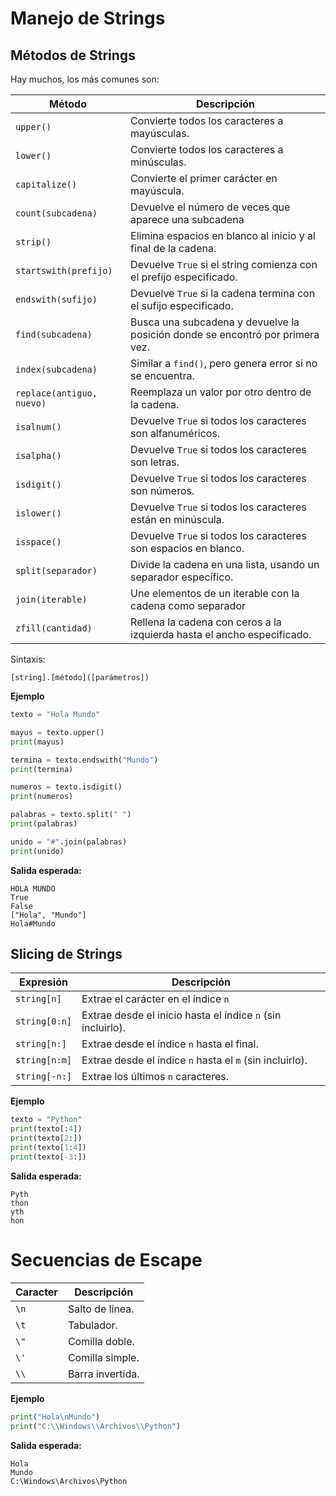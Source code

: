 # Manejo de Strings
## Métodos de Strings
Hay muchos, los más comunes son:

| Método                    | Descripción                                                                   |
|---------------------------|-------------------------------------------------------------------------------|
| `upper()`                 | Convierte todos los caracteres a mayúsculas.                                  |
| `lower()`                 | Convierte todos los caracteres a minúsculas.                                  |
| `capitalize()`            | Convierte el primer carácter en mayúscula.                                    |
| `count(subcadena)`        | Devuelve el número de veces que aparece una subcadena                         |
| `strip()`                 | Elimina espacios en blanco al inicio y al final de la cadena.                 |
| `startswith(prefijo)`     | Devuelve `True` si el string comienza con el prefijo especificado.            |
| `endswith(sufijo)`        | Devuelve `True` si la cadena termina con el sufijo especificado.              |
| `find(subcadena)`         | Busca una subcadena y devuelve la posición donde se encontró por primera vez. |
| `index(subcadena)`        | Similar a `find()`, pero genera error si no se encuentra.                     |
| `replace(antiguo, nuevo)` | Reemplaza un valor por otro dentro de la cadena.                              |
| `isalnum()`               | Devuelve `True` si todos los caracteres son alfanuméricos.                    |
| `isalpha()`               | Devuelve `True` si todos los caracteres son letras.                           |
| `isdigit()`               | Devuelve `True` si todos los caracteres son números.                          |
| `islower()`               | Devuelve `True` si todos los caracteres están en minúscula.                   |
| `isspace()`               | Devuelve `True` si todos los caracteres son espacios en blanco.               |
| `split(separador)`        | Divide la cadena en una lista, usando un separador específico.                |
| `join(iterable)  `        | Une elementos de un iterable con la cadena como separador                     |
| `zfill(cantidad)`         | Rellena la cadena con ceros a la izquierda hasta el ancho especificado.       |

Sintaxis:
```plaintext
[string].[método]([parámetros])
```

**Ejemplo**
```python
texto = "Hola Mundo"

mayus = texto.upper()
print(mayus)

termina = texto.endswith("Mundo")
print(termina)

numeros = texto.isdigit()
print(numeros)

palabras = texto.split(" ")
print(palabras)

unido = "#".join(palabras)
print(unido)
```
**Salida esperada:**
```plaintext
HOLA MUNDO
True
False
["Hola", "Mundo"]
Hola#Mundo
```

## Slicing de Strings
| Expresión     | Descripción                                                 |
|---------------|-------------------------------------------------------------|
| `string[n]`   | Extrae el carácter en el índice `n`                         |
| `string[0:n]` | Extrae desde el inicio hasta el índice `n` (sin incluirlo). |
| `string[n:]`  | Extrae desde el índice `n` hasta el final.                  |
| `string[n:m]` | Extrae desde el índice `n` hasta el `m` (sin incluirlo).    |
| `string[-n:]` | Extrae los últimos `n` caracteres.                          |

**Ejemplo**
```python
texto = "Python"
print(texto[:4])
print(texto[2:])
print(texto[1:4])
print(texto[-3:])
```
**Salida esperada:**
```plaintext
Pyth
thon
yth
hon
```

# Secuencias de Escape
| Caracter | Descripción      |
|----------|------------------|
| `\n`     | Salto de línea.  |
| `\t`     | Tabulador.       |
| `\"`     | Comilla doble.   |
| `\'`     | Comilla simple.  |
| `\\`     | Barra invertida. |

**Ejemplo**
```python
print("Hola\nMundo")
print("C:\\Windows\\Archivos\\Python")
```
**Salida esperada:**
```plaintext
Hola
Mundo
C:\Windows\Archivos\Python
```